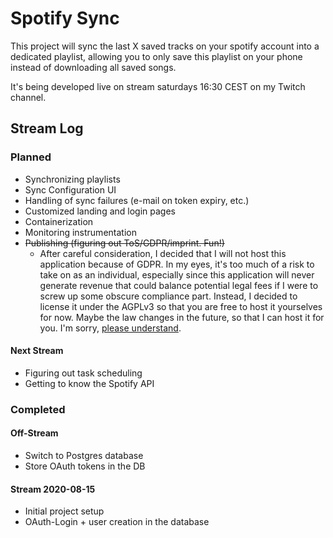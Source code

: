 # Spotify Sync

This project will sync the last X saved tracks on your spotify account into a dedicated playlist,
allowing you to only save this playlist on your phone instead of downloading all saved songs.

It's being developed live on stream saturdays 16:30 CEST on my Twitch channel.

## Stream Log

### Planned

* Synchronizing playlists
* Sync Configuration UI
* Handling of sync failures (e-mail on token expiry, etc.)
* Customized landing and login pages
* Containerization
* Monitoring instrumentation
* ~~Publishing (figuring out ToS/GDPR/imprint. Fun!)~~
  * After careful consideration, I decided that I will not host this application because of GDPR. In my eyes, it's too
  much of a risk to take on as an individual, especially since this application will never generate revenue
  that could balance potential legal fees if I were to screw up some obscure compliance part. Instead, I decided
  to license it under the AGPLv3 so that you are free to host it yourselves for now. Maybe the law changes in the
  future, so that I can host it for you. I'm sorry, [please understand](https://www.youtube.com/watch?v=F535Xpu0NDE).
  
#### Next Stream

* Figuring out task scheduling
* Getting to know the Spotify API

### Completed

#### Off-Stream
* Switch to Postgres database
* Store OAuth tokens in the DB 

#### Stream 2020-08-15
* Initial project setup 
* OAuth-Login + user creation in the database